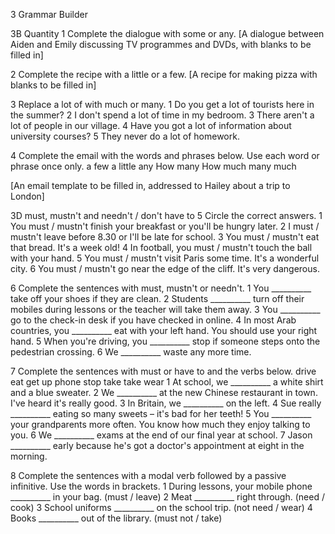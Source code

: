 3 Grammar Builder

3B Quantity
1 Complete the dialogue with some or any.
[A dialogue between Aiden and Emily discussing TV programmes and DVDs, with blanks to be filled in]

2 Complete the recipe with a little or a few.
[A recipe for making pizza with blanks to be filled in]

3 Replace a lot of with much or many.
1 Do you get a lot of tourists here in the summer?
2 I don't spend a lot of time in my bedroom.
3 There aren't a lot of people in our village.
4 Have you got a lot of information about university courses?
5 They never do a lot of homework.

4 Complete the email with the words and phrases below. Use each word or phrase once only.
a few  a little  any  How many  How much  many  much

[An email template to be filled in, addressed to Hailey about a trip to London]

3D must, mustn't and needn't / don't have to
5 Circle the correct answers.
1 You must / mustn't finish your breakfast or you'll be hungry later.
2 I must / mustn't leave before 8.30 or I'll be late for school.
3 You must / mustn't eat that bread. It's a week old!
4 In football, you must / mustn't touch the ball with your hand.
5 You must / mustn't visit Paris some time. It's a wonderful city.
6 You must / mustn't go near the edge of the cliff. It's very dangerous.

6 Complete the sentences with must, mustn't or needn't.
1 You __________ take off your shoes if they are clean.
2 Students __________ turn off their mobiles during lessons or the teacher will take them away.
3 You __________ go to the check-in desk if you have checked in online.
4 In most Arab countries, you __________ eat with your left hand. You should use your right hand.
5 When you're driving, you __________ stop if someone steps onto the pedestrian crossing.
6 We __________ waste any more time.

7 Complete the sentences with must or have to and the verbs below.
drive  eat  get up  phone  stop  take  take  wear
1 At school, we __________ a white shirt and a blue sweater.
2 We __________ at the new Chinese restaurant in town. I've heard it's really good.
3 In Britain, we __________ on the left.
4 Sue really __________ eating so many sweets – it's bad for her teeth!
5 You __________ your grandparents more often. You know how much they enjoy talking to you.
6 We __________ exams at the end of our final year at school.
7 Jason __________ early because he's got a doctor's appointment at eight in the morning.

8 Complete the sentences with a modal verb followed by a passive infinitive. Use the words in brackets.
1 During lessons, your mobile phone __________ in your bag. (must / leave)
2 Meat __________ right through. (need / cook)
3 School uniforms __________ on the school trip. (not need / wear)
4 Books __________ out of the library. (must not / take)